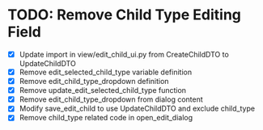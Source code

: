 # TODO: Remove Child Type Editing Field

- [x] Update import in view/edit_child_ui.py from CreateChildDTO to UpdateChildDTO
- [x] Remove edit_selected_child_type variable definition
- [x] Remove edit_child_type_dropdown definition
- [x] Remove update_edit_selected_child_type function
- [x] Remove edit_child_type_dropdown from dialog content
- [x] Modify save_edit_child to use UpdateChildDTO and exclude child_type
- [x] Remove child_type related code in open_edit_dialog
